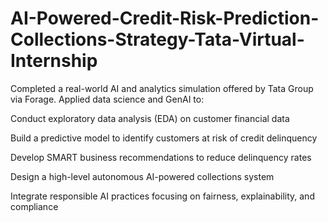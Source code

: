 # AI-Powered-Credit-Risk-Prediction-Collections-Strategy-Tata-Virtual-Internship
Completed a real-world AI and analytics simulation offered by Tata Group via Forage. Applied data science and GenAI to:

Conduct exploratory data analysis (EDA) on customer financial data

Build a predictive model to identify customers at risk of credit delinquency

Develop SMART business recommendations to reduce delinquency rates

Design a high-level autonomous AI-powered collections system

Integrate responsible AI practices focusing on fairness, explainability, and compliance

